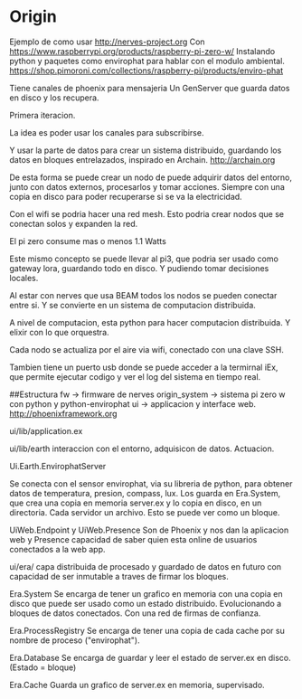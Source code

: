 # Origin
Ejemplo de como usar http://nerves-project.org
Con https://www.raspberrypi.org/products/raspberry-pi-zero-w/
Instalando python y paquetes como envirophat para hablar con el modulo ambiental.
https://shop.pimoroni.com/collections/raspberry-pi/products/enviro-phat

Tiene canales de phoenix para mensajeria
Un GenServer que guarda datos en disco y los recupera.

Primera iteracion.

La idea es poder usar los canales para subscribirse.

Y usar la parte de datos para crear un sistema distribuido, guardando los datos en bloques entrelazados, inspirado en Archain.
http://archain.org

De esta forma se puede crear un nodo de puede adquirir datos del entorno, junto con datos externos, procesarlos y tomar acciones. Siempre con una copia en disco para poder recuperarse si se va la electricidad.

Con el wifi se podria hacer una red mesh. Esto podria crear nodos que se conectan solos y expanden la red.

El pi zero consume mas o menos 1.1 Watts

Este mismo concepto se puede llevar al pi3, que podria ser usado como gateway lora, guardando todo en disco. Y pudiendo tomar decisiones locales.

Al estar con nerves que usa BEAM todos los nodos se pueden conectar entre si. Y se convierte en un sistema de computacion distribuida. 

A nivel de computacion, esta python para hacer computacion distribuida. Y elixir con lo que orquestra.

Cada nodo se actualiza por el aire via wifi, conectado con una clave SSH.

Tambien tiene un puerto usb donde se puede acceder a la termirnal iEx, que permite ejecutar codigo y ver el log del sistema en tiempo real.

##Estructura
fw -> firmware de nerves
origin_system -> sistema pi zero w con python y python-envirophat
ui -> applicacion y interface web. http://phoenixframework.org

ui/lib/application.ex

ui/lib/earth
interaccion con el entorno, adquisicon de datos. Actuacion.

Ui.Earth.EnvirophatServer

Se conecta con el sensor envirophat, via su libreria de python, para obtener datos de temperatura, presion, compass, lux.
Los guarda en Era.System, que crea una copia en memoria server.ex y lo copia en disco, en un directoria. Cada servidor un archivo. Esto se puede ver como un bloque. 

UiWeb.Endpoint y UiWeb.Presence
Son de Phoenix y nos dan la aplicacion web y Presence capacidad de saber quien esta online de usuarios conectados a la web app.

ui/era/
capa distribuida de procesado y guardado de datos
en futuro con capacidad de ser inmutable a traves de firmar los bloques.

Era.System
Se encarga de tener un grafico en memoria con una copia en disco que puede ser usado como un estado distribuido. Evolucionando a bloques de datos conectados. Con una red de firmas de confianza.

Era.ProcessRegistry
Se encarga de tener una copia de cada cache por su nombre de proceso ("envirophat").

Era.Database
Se encarga de guardar y leer el estado de server.ex en disco. (Estado = bloque)

Era.Cache
Guarda un grafico de server.ex en memoria, supervisado.















